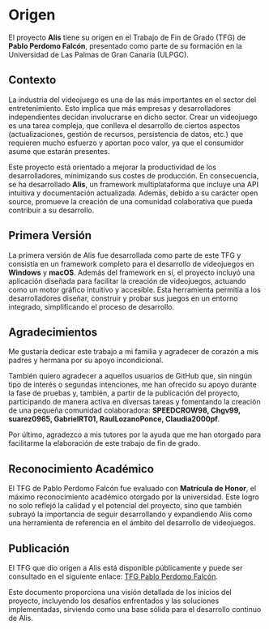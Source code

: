 # Origen

El proyecto **Alis** tiene su origen en el Trabajo de Fin de Grado (TFG) de **Pablo Perdomo Falcón**, presentado como parte de su formación en la Universidad de Las Palmas de Gran Canaria (ULPGC). 

## Contexto

La industria del videojuego es una de las más importantes en el sector del entretenimiento. Esto implica que más empresas y desarrolladores independientes decidan involucrarse en dicho sector. Crear un videojuego es una tarea compleja, que conlleva el desarrollo de ciertos aspectos (actualizaciones, gestión de recursos, persistencia de datos, etc.) que requieren mucho esfuerzo y aportan poco valor, ya que el consumidor asume que estarán presentes.

Este proyecto está orientado a mejorar la productividad de los desarrolladores, minimizando sus costes de producción. En consecuencia, se ha desarrollado **Alis**, un framework multiplataforma que incluye una API intuitiva y documentación actualizada. Además, debido a su carácter open source, promueve la creación de una comunidad colaborativa que pueda contribuir a su desarrollo.


## Primera Versión

La primera versión de Alis fue desarrollada como parte de este TFG y consistía en un framework completo para el desarrollo de videojuegos en **Windows** y **macOS**. Además del framework en sí, el proyecto incluyó una aplicación diseñada para facilitar la creación de videojuegos, actuando como un motor gráfico intuitivo y accesible. Esta herramienta permitía a los desarrolladores diseñar, construir y probar sus juegos en un entorno integrado, simplificando el proceso de desarrollo.

## Agradecimientos

Me gustaría dedicar este trabajo a mi familia y agradecer de corazón a mis padres y hermana por su apoyo incondicional.

También quiero agradecer a aquellos usuarios de GitHub que, sin ningún tipo de interés o segundas intenciones, me han ofrecido su apoyo durante la fase de pruebas y, también, a partir de la publicación del proyecto, participando de manera activa en diversas tareas y fomentando la creación de una pequeña comunidad colaboradora: **SPEEDCROW98, Chgv99, suarez0965, GabrielRT01, RaulLozanoPonce, Claudia2000pf**.

Por último, agradezco a mis tutores por la ayuda que me han otorgado para facilitarme la elaboración de este trabajo de fin de grado.


## Reconocimiento Académico

El TFG de Pablo Perdomo Falcón fue evaluado con **Matrícula de Honor**, el máximo reconocimiento académico otorgado por la universidad. Este logro no solo reflejó la calidad y el potencial del proyecto, sino que también subrayó la importancia de seguir desarrollando y expandiendo Alis como una herramienta de referencia en el ámbito del desarrollo de videojuegos.

## Publicación

El TFG que dio origen a Alis está disponible públicamente y puede ser consultado en el siguiente enlace: [TFG Pablo Perdomo Falcón](https://accedacris.ulpgc.es/bitstream/10553/110414/1/TFG%20Pablo%20Perdomo%20F.pdf).

Este documento proporciona una visión detallada de los inicios del proyecto, incluyendo los desafíos enfrentados y las soluciones implementadas, sirviendo como una base sólida para el desarrollo continuo de Alis.

